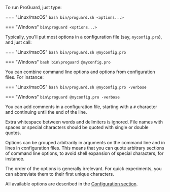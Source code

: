 To run ProGuard, just type:

=== "Linux/macOS"
    ```bash
    bin/proguard.sh <options...>
    ```

=== "Windows"
    ```
    bin\proguard <options...>
    ```

Typically, you'll put most options in a configuration file (say,
`myconfig.pro`), and just call:

=== "Linux/macOS"
    ```bash
    bin/proguard.sh @myconfig.pro
    ```

=== "Windows"
    ```bash
    bin\proguard @myconfig.pro
    ```

You can combine command line options and options from configuration
files. For instance:

=== "Linux/macOS"
    ```bash
    bin/proguard.sh @myconfig.pro -verbose
    ```

=== "Windows"
    ```
    bin\proguard @myconfig.pro -verbose
    ```

You can add comments in a configuration file, starting with a `#`
character and continuing until the end of the line.

Extra whitespace between words and delimiters is ignored. File names
with spaces or special characters should be quoted with single or double
quotes.

Options can be grouped arbitrarily in arguments on the command line and
in lines in configuration files. This means that you can quote arbitrary
sections of command line options, to avoid shell expansion of special
characters, for instance.

The order of the options is generally irrelevant. For quick experiments,
you can abbreviate them to their first unique characters.

All available options are described in the [Configuration section](../configuration/usage.md).
